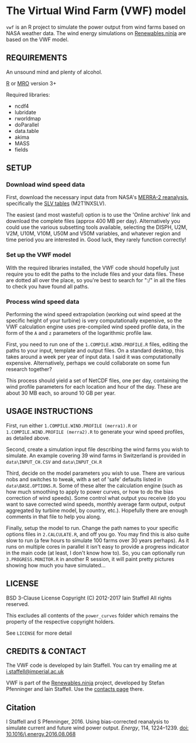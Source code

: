 # The Virtual Wind Farm (VWF) model

`vwf` is an R project to simulate the power output from wind farms based on NASA weather data.  The wind energy simulations on [Renewables.ninja](https://www.renewables.ninja/) are based on the VWF model.



## REQUIREMENTS

An unsound mind and plenty of alcohol.  

[R](https://www.r-project.org/) or [MRO](https://mran.revolutionanalytics.com/open/) version 3+

Required libraries:
 * ncdf4
 * lubridate
 * rworldmap
 * doParallel
 * data.table
 * akima
 * MASS
 * fields



## SETUP

### Download wind speed data
First, download the necessary input data from NASA's [MERRA-2 reanalysis](https://gmao.gsfc.nasa.gov/reanalysis/MERRA-2/), specifically the [SLV tables](http://dx.doi.org/10.5067/VJAFPLI1CSIV) (M2T1NXSLV).

The easiest (and most wasteful) option is to use the 'Online archive' link and download the complete files (approx 400 MB per day).  Alternatively you could use the various subsetting tools available, selecting the DISPH, U2M, V2M, U10M, V10M, U50M and V50M variables, and whatever region and time period you are interested in.  Good luck, they rarely function correctly!

### Set up the VWF model
With the required libraries installed, the VWF code should hopefully just require you to edit the paths to the include files and your data files.  These are dotted all over the place, so you're best to search for ":/" in all the files to check you have found all paths.

### Process wind speed data
Performing the wind speed extrapolation (working out wind speed at the specific height of your turbine) is very computationally expensive, so the VWF calculation engine uses pre-compiled wind speed profile data, in the form of the `A` and `z` parameters of the logarithmic profile law.

First, you need to run one of the `1.COMPILE.WIND.PROFILE.R` files, editing the paths to your input, template and output files.  On a standard desktop, this takes around a week per year of input data.  I said it was computationally expensive.  Alternatively, perhaps we could collaborate on some fun research together?  

This process should yield a set of NetCDF files, one per day, containing the wind profile parameters for each location and hour of the day.  These are about 30 MB each, so around 10 GB per year. 



## USAGE INSTRUCTIONS

First, run either `1.COMPILE.WIND.PROFILE (merra1).R` or `1.COMPILE.WIND.PROFILE (merra2).R` to generate your wind speed profiles, as detailed above.

Second, create a simulation input file describing the wind farms you wish to simulate.  An example covering 39 wind farms in Switzerland is provided in `data\INPUT_CH.CSV` and `data\INPUT_CH.R`

Third, decide on the model parameters you wish to use.  There are various nobs and switches to tweak, with a set of 'safe' defaults listed in `data\BASE.OPTIONS.R`.  Some of these alter the calculation engine (such as how much smoothing to apply to power curves, or how to do the bias correction of wind speeds).  Some control what output you receive (do you want to save corrected wind speeds, monthly average farm output, output aggregated by turbine model, by country, etc.).  Hopefully there are enough comments in that file to help you along.

Finally, setup the model to run.  Change the path names to your specific options files in `2.CALCULATE.R`, and off you go.  You may find this is also quite slow to run (a few hours to simulate 100 farms over 30 years perhaps).  As it runs on multiple cores in parallel it isn't easy to provide a progress indicator in the main code (at least, I don't know how to).  So, you can optionally run `3.PROGRESS.MONITOR.R` in another R session, it will paint pretty pictures showing how much you have simulated...


## LICENSE
BSD 3-Clause License
Copyright (C) 2012-2017  Iain Staffell
All rights reserved.

This excludes all contents of the `power_curves` folder which remains the property of the respective copyright holders.

See `LICENSE` for more detail


## CREDITS & CONTACT

The VWF code is developed by Iain Staffell.  You can try emailing me at i.staffell@imperial.ac.uk

VWF is part of the [Renewables.ninja](https://renewables.ninja) project, developed by Stefan Pfenninger and Iain Staffell.  Use the [contacts page](https://www.renewables.ninja/about) there.

## Citation

I Staffell and S Pfenninger, 2016.  Using bias-corrected reanalysis to simulate current and future wind power output.  *Energy*, 114, 1224–1239. [doi: 10.1016/j.energy.2016.08.068](https://dx.doi.org/10.1016/j.energy.2016.08.068)
